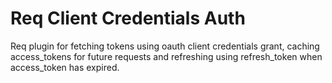 # Req Client Credentials Auth

Req plugin for fetching tokens using oauth client credentials grant, caching access_tokens for future requests and refreshing using refresh_token when access_token has expired.